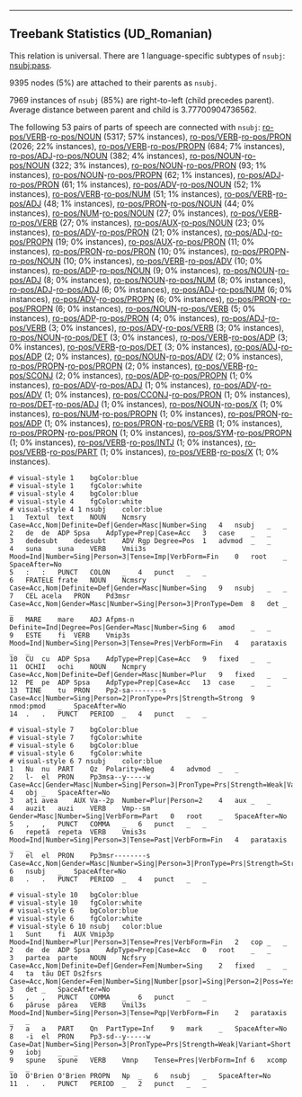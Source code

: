 

--------------------------------------------------------------------------------

## Treebank Statistics (UD_Romanian)

This relation is universal.
There are 1 language-specific subtypes of `nsubj`: [nsubj:pass]().

9395 nodes (5%) are attached to their parents as `nsubj`.

7969 instances of `nsubj` (85%) are right-to-left (child precedes parent).
Average distance between parent and child is 3.77700904736562.

The following 53 pairs of parts of speech are connected with `nsubj`: [ro-pos/VERB]()-[ro-pos/NOUN]() (5317; 57% instances), [ro-pos/VERB]()-[ro-pos/PRON]() (2026; 22% instances), [ro-pos/VERB]()-[ro-pos/PROPN]() (684; 7% instances), [ro-pos/ADJ]()-[ro-pos/NOUN]() (382; 4% instances), [ro-pos/NOUN]()-[ro-pos/NOUN]() (322; 3% instances), [ro-pos/NOUN]()-[ro-pos/PRON]() (93; 1% instances), [ro-pos/NOUN]()-[ro-pos/PROPN]() (62; 1% instances), [ro-pos/ADJ]()-[ro-pos/PRON]() (61; 1% instances), [ro-pos/ADV]()-[ro-pos/NOUN]() (52; 1% instances), [ro-pos/VERB]()-[ro-pos/NUM]() (51; 1% instances), [ro-pos/VERB]()-[ro-pos/ADJ]() (48; 1% instances), [ro-pos/PRON]()-[ro-pos/NOUN]() (44; 0% instances), [ro-pos/NUM]()-[ro-pos/NOUN]() (27; 0% instances), [ro-pos/VERB]()-[ro-pos/VERB]() (27; 0% instances), [ro-pos/AUX]()-[ro-pos/NOUN]() (23; 0% instances), [ro-pos/ADV]()-[ro-pos/PRON]() (21; 0% instances), [ro-pos/ADJ]()-[ro-pos/PROPN]() (19; 0% instances), [ro-pos/AUX]()-[ro-pos/PRON]() (11; 0% instances), [ro-pos/PRON]()-[ro-pos/PRON]() (10; 0% instances), [ro-pos/PROPN]()-[ro-pos/NOUN]() (10; 0% instances), [ro-pos/VERB]()-[ro-pos/ADV]() (10; 0% instances), [ro-pos/ADP]()-[ro-pos/NOUN]() (9; 0% instances), [ro-pos/NOUN]()-[ro-pos/ADJ]() (8; 0% instances), [ro-pos/NOUN]()-[ro-pos/NUM]() (8; 0% instances), [ro-pos/ADJ]()-[ro-pos/ADJ]() (6; 0% instances), [ro-pos/ADJ]()-[ro-pos/NUM]() (6; 0% instances), [ro-pos/ADV]()-[ro-pos/PROPN]() (6; 0% instances), [ro-pos/PRON]()-[ro-pos/PROPN]() (6; 0% instances), [ro-pos/NOUN]()-[ro-pos/VERB]() (5; 0% instances), [ro-pos/ADP]()-[ro-pos/PRON]() (4; 0% instances), [ro-pos/ADJ]()-[ro-pos/VERB]() (3; 0% instances), [ro-pos/ADV]()-[ro-pos/VERB]() (3; 0% instances), [ro-pos/NOUN]()-[ro-pos/DET]() (3; 0% instances), [ro-pos/VERB]()-[ro-pos/ADP]() (3; 0% instances), [ro-pos/VERB]()-[ro-pos/DET]() (3; 0% instances), [ro-pos/ADJ]()-[ro-pos/ADP]() (2; 0% instances), [ro-pos/NOUN]()-[ro-pos/ADV]() (2; 0% instances), [ro-pos/PROPN]()-[ro-pos/PROPN]() (2; 0% instances), [ro-pos/VERB]()-[ro-pos/SCONJ]() (2; 0% instances), [ro-pos/ADP]()-[ro-pos/PROPN]() (1; 0% instances), [ro-pos/ADV]()-[ro-pos/ADJ]() (1; 0% instances), [ro-pos/ADV]()-[ro-pos/ADV]() (1; 0% instances), [ro-pos/CCONJ]()-[ro-pos/PRON]() (1; 0% instances), [ro-pos/DET]()-[ro-pos/ADJ]() (1; 0% instances), [ro-pos/NOUN]()-[ro-pos/X]() (1; 0% instances), [ro-pos/NUM]()-[ro-pos/PROPN]() (1; 0% instances), [ro-pos/PRON]()-[ro-pos/ADP]() (1; 0% instances), [ro-pos/PRON]()-[ro-pos/VERB]() (1; 0% instances), [ro-pos/PROPN]()-[ro-pos/PRON]() (1; 0% instances), [ro-pos/SYM]()-[ro-pos/PROPN]() (1; 0% instances), [ro-pos/VERB]()-[ro-pos/INTJ]() (1; 0% instances), [ro-pos/VERB]()-[ro-pos/PART]() (1; 0% instances), [ro-pos/VERB]()-[ro-pos/X]() (1; 0% instances).


~~~ conllu
# visual-style 1	bgColor:blue
# visual-style 1	fgColor:white
# visual-style 4	bgColor:blue
# visual-style 4	fgColor:white
# visual-style 4 1 nsubj	color:blue
1	Textul	text	NOUN	Ncmsry	Case=Acc,Nom|Definite=Def|Gender=Masc|Number=Sing	4	nsubj	_	_
2	de	de	ADP	Spsa	AdpType=Prep|Case=Acc	3	case	_	_
3	dedesubt	dedesubt	ADV	Rgp	Degree=Pos	1	advmod	_	_
4	suna	suna	VERB	Vmii3s	Mood=Ind|Number=Sing|Person=3|Tense=Imp|VerbForm=Fin	0	root	_	SpaceAfter=No
5	:	:	PUNCT	COLON	_	4	punct	_	_
6	FRATELE	frate	NOUN	Ncmsry	Case=Acc,Nom|Definite=Def|Gender=Masc|Number=Sing	9	nsubj	_	_
7	CEL	acela	PRON	Pd3msr	Case=Acc,Nom|Gender=Masc|Number=Sing|Person=3|PronType=Dem	8	det	_	_
8	MARE	mare	ADJ	Afpms-n	Definite=Ind|Degree=Pos|Gender=Masc|Number=Sing	6	amod	_	_
9	ESTE	fi	VERB	Vmip3s	Mood=Ind|Number=Sing|Person=3|Tense=Pres|VerbForm=Fin	4	parataxis	_	_
10	CU	cu	ADP	Spsa	AdpType=Prep|Case=Acc	9	fixed	_	_
11	OCHII	ochi	NOUN	Ncmpry	Case=Acc,Nom|Definite=Def|Gender=Masc|Number=Plur	9	fixed	_	_
12	PE	pe	ADP	Spsa	AdpType=Prep|Case=Acc	13	case	_	_
13	TINE	tu	PRON	Pp2-sa--------s	Case=Acc|Number=Sing|Person=2|PronType=Prs|Strength=Strong	9	nmod:pmod	_	SpaceAfter=No
14	.	.	PUNCT	PERIOD	_	4	punct	_	_

~~~


~~~ conllu
# visual-style 7	bgColor:blue
# visual-style 7	fgColor:white
# visual-style 6	bgColor:blue
# visual-style 6	fgColor:white
# visual-style 6 7 nsubj	color:blue
1	Nu	nu	PART	Qz	Polarity=Neg	4	advmod	_	_
2	l-	el	PRON	Pp3msa--y-----w	Case=Acc|Gender=Masc|Number=Sing|Person=3|PronType=Prs|Strength=Weak|Variant=Short	4	obj	_	SpaceAfter=No
3	ați	avea	AUX	Va--2p	Number=Plur|Person=2	4	aux	_	_
4	auzit	auzi	VERB	Vmp--sm	Gender=Masc|Number=Sing|VerbForm=Part	0	root	_	SpaceAfter=No
5	,	,	PUNCT	COMMA	_	6	punct	_	_
6	repetă	repeta	VERB	Vmis3s	Mood=Ind|Number=Sing|Person=3|Tense=Past|VerbForm=Fin	4	parataxis	_	_
7	el	el	PRON	Pp3msr--------s	Case=Acc,Nom|Gender=Masc|Number=Sing|Person=3|PronType=Prs|Strength=Strong	6	nsubj	_	SpaceAfter=No
8	.	.	PUNCT	PERIOD	_	4	punct	_	_

~~~


~~~ conllu
# visual-style 10	bgColor:blue
# visual-style 10	fgColor:white
# visual-style 6	bgColor:blue
# visual-style 6	fgColor:white
# visual-style 6 10 nsubj	color:blue
1	Sunt	fi	AUX	Vmip3p	Mood=Ind|Number=Plur|Person=3|Tense=Pres|VerbForm=Fin	2	cop	_	_
2	de	de	ADP	Spsa	AdpType=Prep|Case=Acc	0	root	_	_
3	partea	parte	NOUN	Ncfsry	Case=Acc,Nom|Definite=Def|Gender=Fem|Number=Sing	2	fixed	_	_
4	ta	tău	DET	Ds2fsrs	Case=Acc,Nom|Gender=Fem|Number=Sing|Number[psor]=Sing|Person=2|Poss=Yes|PronType=Prs	3	det	_	SpaceAfter=No
5	,	,	PUNCT	COMMA	_	6	punct	_	_
6	păruse	părea	VERB	Vmil3s	Mood=Ind|Number=Sing|Person=3|Tense=Pqp|VerbForm=Fin	2	parataxis	_	_
7	a	a	PART	Qn	PartType=Inf	9	mark	_	SpaceAfter=No
8	-i	el	PRON	Pp3-sd--y-----w	Case=Dat|Number=Sing|Person=3|PronType=Prs|Strength=Weak|Variant=Short	9	iobj	_	_
9	spune	spune	VERB	Vmnp	Tense=Pres|VerbForm=Inf	6	xcomp	_	_
10	O'Brien	O'Brien	PROPN	Np	_	6	nsubj	_	SpaceAfter=No
11	.	.	PUNCT	PERIOD	_	2	punct	_	_

~~~


